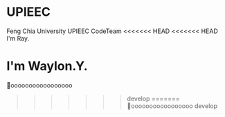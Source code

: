 # UPIEEC
Feng Chia University UPIEEC CodeTeam
<<<<<<< HEAD
<<<<<<< HEAD
I'm Ray.

I'm Waylon.Y.
=======
ooooooooooooooooo
>>>>>>> develop
=======
ooooooooooooooooo
>>>>>>> develop
